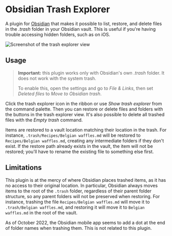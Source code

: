 # Obsidian Trash Explorer

A plugin for [Obsidian](https://obsidian.md) that makes it possible to list, restore, and delete files in the _.trash_ folder in your Obsidian vault. This is useful if you're having trouble accessing hidden folders, such as on iOS.

![Screenshot of the trash explorer view](https://github.com/proog/obsidian-trash-explorer/raw/main/screenshot.png)

## Usage

> **Important:** this plugin works only with Obsidian's own _.trash_ folder. It does not work with the system trash.
>
> To enable this, open the settings and go to _File & Links_, then set _Deleted files_ to _Move to Obsidian trash_.

Click the trash explorer icon in the ribbon or use _Show trash explorer_ from the command palette. Then you can restore or delete files and folders with the buttons in the trash explorer view. It's also possible to delete all trashed files with the _Empty trash_ command.

Items are restored to a vault location matching their location in the trash. For instance, `.trash/Recipes/Belgian waffles.md` will be restored to `Recipes/Belgian waffles.md`, creating any intermediate folders if they don't exist. If the restore path already exists in the vault, the item will not be restored; you'll have to rename the existing file to something else first.

## Limitations

This plugin is at the mercy of where Obsidian places trashed items, as it has no access to their original location. In particular, Obsidian always moves items to the root of the `.trash` folder, regardless of their parent folder structure, so any parent folders will not be preserved when restoring. For instance, trashing the file `Recipes/Belgian waffles.md` will move it to `.trash/Belgian waffles.md`, and restoring it will move it to `Belgian waffles.md` in the root of the vault.

As of October 2022, the Obsidian mobile app seems to add a dot at the end of folder names when trashing them. This is not related to this plugin.
